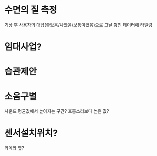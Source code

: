 # 수면의 질 측정
기상 후 사용자의 대답(좋았음/나빴음/보통이었음)으로 그날 쌓인 데이터에 라벨링
# 임대사업? 
# 습관제안
# 소음구별
사운드 평균값에서 높아지는 구간? 호흡소리보다 높은 값?
# 센서설치위치?
카메라 옆?

